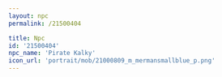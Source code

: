 ```yaml
---
layout: npc
permalink: /21500404

title: Npc
id: '21500404'
npc_name: 'Pirate Kalky'
icon_url: 'portrait/mob/21000809_m_mermansmallblue_p.png'
---
```

